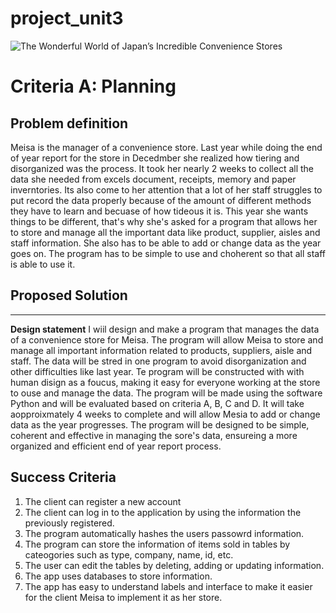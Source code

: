 # project_unit3

![The Wonderful World of Japan’s Incredible Convenience Stores](https://user-images.githubusercontent.com/111941990/218233255-1c0c1ab4-c711-4ab8-b310-7a1c23530967.jpeg)


# Criteria A: Planning


## Problem definition
Meisa is the manager of a convenience store. Last year while doing the end of year report for the store in Decedmber she realized how tiering and disorganized was the process. It took her nearly 2 weeks to collect all the data she needed from excels document, receipts, memory and paper inverntories. Its also come to her attention that a lot of her staff struggles to put record the data properly because of the amount of different methods they have to learn and becuase of how tideous it is. This year she wants things to be different, that's why she's asked for a program that allows her to store and manage all the important data like product, supplier, aisles and staff information. She also has to be able to add or change data as the year goes on. The program has to be simple to use and choherent so that all staff is able to use it.



## Proposed Solution
---

**Design statement**
I wiil design and make a program that manages the data of a convenience store for Meisa. The program will allow Meisa to store and manage all important information related to products, suppliers, aisle and staff. The data will be stred in one program to avoid disorganization and other difficulties like last year. Te program will be constructed with with human disign as a foucus, making it easy for everyone working at the store to ouse and manage the data. The program will be made using the software Python and will be evaluated based on criteria A, B, C and D. It will take aopproixmately 4 weeks to complete and will allow Mesia to add or change data as the year progresses. The program will be designed to be simple, coherent and effective in managing the sore's data, ensureing a more organized and efficient end of year report process. 

## Success Criteria

1. The client can register a new account
2. The client can log in to the application by using the information the previously registered.
3. The program automatically hashes the users passowrd information.
4. The program can store the information of items sold in tables by cateogories such as type, company, name, id, etc.
5. The user can edit the tables by deleting, adding or updating information.
6. The app uses databases to store information.
7. The app has easy to understand labels and interface to make it easier for the client Meisa to implement it as her store.


